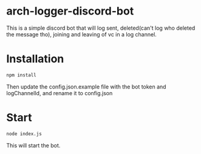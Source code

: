 # arch-logger-discord-bot

This is a simple discord bot that will log sent, deleted(can't log who deleted the message tho), joining and leaving of vc in a log channel.

# Installation

```bash
npm install
```

Then update the config.json.example file with the bot token and logChannelId, and rename it to config.json

# Start

```bash
node index.js
```

This will start the bot.
